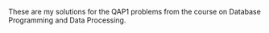 These are my solutions for the QAP1 problems from the course on Database Programming and Data Processing.
